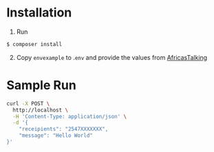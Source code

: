 # Installation

1. Run

```bash
$ composer install
```

2. Copy `envexample` to .`env` and provide the values from [AfricasTalking](https://account.africastalking.com)

# Sample Run

```bash
curl -X POST \
  http://localhost \
  -H 'Content-Type: application/json' \
  -d '{
	"receipients": "2547XXXXXXX",
	"message": "Hello World"
}'
```
